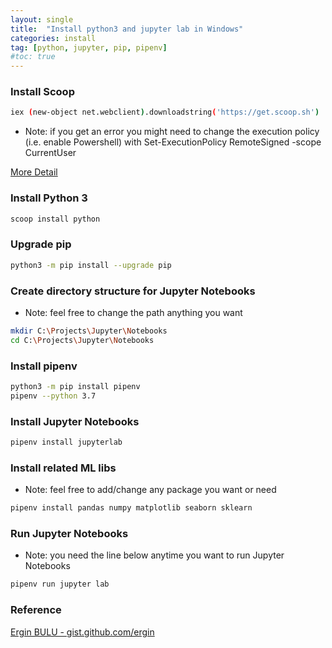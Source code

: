 ```yaml
---
layout: single
title:  "Install python3 and jupyter lab in Windows"
categories: install
tag: [python, jupyter, pip, pipenv]
#toc: true
---
```


### Install Scoop

```bash
iex (new-object net.webclient).downloadstring('https://get.scoop.sh')
```
- Note: if you get an error you might need to change the execution policy (i.e. enable Powershell) with Set-ExecutionPolicy RemoteSigned -scope CurrentUser

[More Detail](https://github.com/ScoopInstaller/Install#readme)


### Install Python 3
```bash
scoop install python
```

### Upgrade pip
```bash
python3 -m pip install --upgrade pip
```

### Create directory structure for Jupyter Notebooks
- Note: feel free to change the path anything you want

```bash
mkdir C:\Projects\Jupyter\Notebooks
cd C:\Projects\Jupyter\Notebooks
```

### Install pipenv
```bash
python3 -m pip install pipenv
pipenv --python 3.7
```

### Install Jupyter Notebooks
```bash
pipenv install jupyterlab
```

### Install related ML libs
- Note: feel free to add/change any package you want or need

```bash
pipenv install pandas numpy matplotlib seaborn sklearn
```

### Run Jupyter Notebooks
- Note: you need the line below anytime you want to run Jupyter Notebooks

```bash
pipenv run jupyter lab
```

### Reference
[Ergin BULU - gist.github.com/ergin](https://gist.github.com/ergin)
